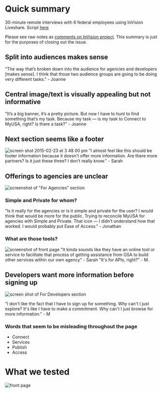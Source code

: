 # Quick summary

30-minute remote interviews with 6 federal employees using InVision Liveshare. Script [here](https://myusa.hackpad.com/Template-Onsite-User-Interview-Questions-y08pqBL0EvA)

Please see raw notes as [comments on InVision project](https://projects.invisionapp.com/d/main#/console/2318574/62062701/comments). This summary is just for the purposes of closing out the issue. 

## Split into audiences makes sense
"The way that’s broken down into the audience for agencies and developers [makes sense]. I think that those two audience groups are going to be doing very different tasks." - Joanne

## Central image/text is visually appealing but not informative
"It’s a big banner, it’s a pretty picture. But now I have to hunt to find something that’s my task. Because my task — is my task to Connect to MyUSA, right? Is there a task?" - Joanne

## Next section seems like a footer
![screen shot 2015-02-23 at 3 48 00 pm](https://cloud.githubusercontent.com/assets/10067318/6340392/a6d4af4c-bb73-11e4-8c61-0c2acd5d0fd2.png)
"I almost feel like this should be footer information because it doesn't offer more information. Are there more partners? Is it just these three? I don't really know." - Sarah

## Offerings to agencies are unclear
![screenshot of "For Agencies" section](https://cloud.githubusercontent.com/assets/10067318/6340625/fd77e222-bb75-11e4-8043-e63a9a1b6eda.png)

### Simple and Private for whom?
"Is it really for the agencies or is it simple and private for the user? I would think that would be more for the public. Trying to reconcile MyUSA for agencies with Simple and Private. That icon — I didn’t understand how that worked. I would probably put Ease of Access." - Jonathan

### What are those tools? 
![screenshot of front page](https://cloud.githubusercontent.com/assets/10067318/6340508/be611640-bb74-11e4-8f84-f7624dc0f707.png)
"It kinda sounds like they have an online tool or service to facilitate that process of getting assistance from GSA to build other services within our own agency" - Sarah 
"It's for APIs, right?" - M.

## Developers want more information before signing up

![screen shot of For Developers section](https://cloud.githubusercontent.com/assets/10067318/6340583/68df8214-bb75-11e4-8005-888b67cc7f85.png)

"I don't like the fact that I have to sign up for something. Why can't I just explore? It's like I have to make a commitment. Why can't I just browse for more information." - M

### Words that seem to be misleading throughout the page
* Connect
* Services
* Publish
* Access

# What we tested
![front page](https://cloud.githubusercontent.com/assets/10067318/6340677/95c5de62-bb76-11e4-8118-aa77361629b9.png)
